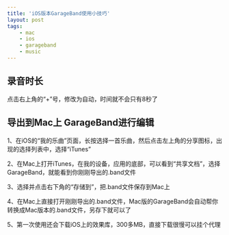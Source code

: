 ```yaml
---
title: 'iOS版本GarageBand使用小技巧'
layout: post
tags:
    - mac
    - ios
    - garageband
    - music
---
```


## 录音时长
点击右上角的“+”号，修改为自动，时间就不会只有8秒了

## 导出到Mac上 GarageBand进行编辑
1、在iOS的“我的乐曲”页面，长按选择一首乐曲，然后点击左上角的分享图标，出现的选择列表中，选择“iTunes”  

2、在Mac上打开iTunes，在我的设备，应用的底部，可以看到“共享文档”，选择GarageBand，就能看到你刚刚导出的.band文件  

3、选择并点击右下角的“存储到”，把.band文件保存到Mac上  

4、在Mac上直接打开刚刚导出的.band文件，Mac版的GarageBand会自动帮你转换成Mac版本的.band文件，另存下就可以了  

5、第一次使用还会下载iOS上的效果库，300多MB，直接下载很慢可以挂个代理  
